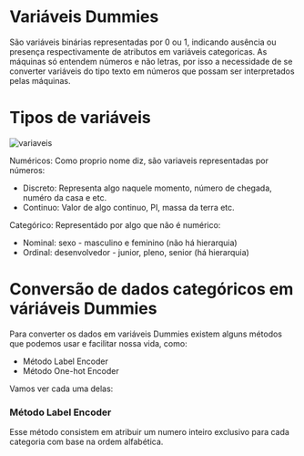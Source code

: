 # Variáveis Dummies

São variáveis binárias representadas por 0 ou 1, indicando ausência ou presença respectivamente de atributos em variáveis categoricas. As máquinas só entendem números e não letras, por isso a necessidade de se converter variáveis do tipo texto em números que possam ser interpretados pelas máquinas.  

# Tipos de variáveis

![variaveis](https://user-images.githubusercontent.com/115194365/212817323-822179a9-966b-4092-8da0-643c96fe3b86.png)<br>

Numéricos: Como proprio nome diz, são variaveis representadas por números:
   * Discreto: Representa algo naquele momento, número de chegada, numéro da casa e etc.
   * Continuo: Valor de algo continuo, PI, massa da terra etc.

Categórico: Representádo por algo que não é numérico:
   * Nominal: sexo - masculino e feminino (não há hierarquia)
   * Ordinal: desenvolvedor - junior, pleno, senior (há hierarquia)

# Conversão de dados categóricos em váriáveis Dummies
Para converter os dados em variáveis Dummies existem alguns métodos que podemos usar e facilitar nossa vida, como:

   * Método Label Encoder
   * Método One-hot Encoder

Vamos ver cada uma delas:

### Método Label Encoder
Esse método consistem em atribuir um numero inteiro exclusivo para cada categoria com base na ordem alfabética.<br>
